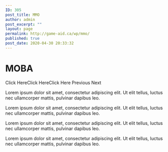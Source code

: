```yaml
---
ID: 305
post_title: MMO
author: admin
post_excerpt: ""
layout: page
permalink: http://game-aid.ca/wp/mmo/
published: true
post_date: 2020-04-30 20:33:32
---
```

<h1>MOBA</h1>
Click HereClick HereClick Here
Previous
Next

Lorem ipsum dolor sit amet, consectetur adipiscing elit. Ut elit tellus, luctus nec ullamcorper mattis, pulvinar dapibus leo.

Lorem ipsum dolor sit amet, consectetur adipiscing elit. Ut elit tellus, luctus nec ullamcorper mattis, pulvinar dapibus leo.

Lorem ipsum dolor sit amet, consectetur adipiscing elit. Ut elit tellus, luctus nec ullamcorper mattis, pulvinar dapibus leo.

Lorem ipsum dolor sit amet, consectetur adipiscing elit. Ut elit tellus, luctus nec ullamcorper mattis, pulvinar dapibus leo.